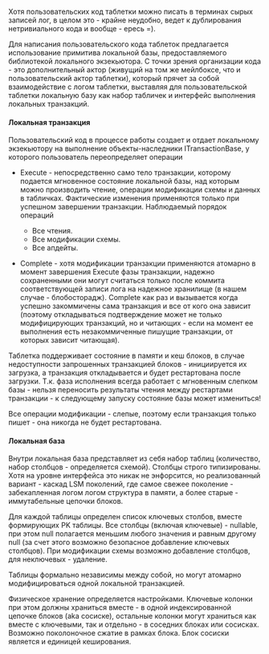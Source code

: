 Хотя пользовательских код таблетки можно писать в терминах сырых записей лог, в целом это - крайне неудобно, ведет к дублирования нетривиального кода и вообще - ересь =).

Для написания пользовательского кода таблеток предлагается использование примитива локальной базы, предоставляемого библиотекой локального экзекьютора. С точки зрения организации кода - это дополнительный актор (живущий на том же мейлбоксе, что и пользовательский актор таблетки), который прячет за собой взаимодействие с логом таблетки, выставляя для пользовательской таблетки локальную базу как набор табличек и интерфейс выполнения локальных транзакций.

#### Локальная транзакция 

Пользовательский код в процессе работы создает и отдает локальному экзекьютору на выполнение объекты-наследники ITransactionBase, у которого пользователь переопределяет операции

  * Execute - непосредственно само тело транзакции, которому подается мгновенное состояние локальной базы, над которым можно производить чтение, операции модификации схемы и данных в табличках. Фактические изменения применяются только при успешном завершении транзакции. Наблюдаемый порядок операций
    * Все чтения.
    * Все модификации схемы.
    * Все апдейты.
  
  * Complete - хотя модификации транзакции применяются атомарно в момент завершения Execute фазы транзакции, надежно сохраненными они могут считаться только после коммита соответствующей записи лога на надежное хранилище (в нашем случае - блобосторадж). Complete как раз и вызывается когда успешно закоммичены сама транзакция и все от кого она зависит (поэтому откладываться подтверждение может не только модифицирующих транзакций, но и читающих - если на момент ее выполнения есть незакоммиченные пишущие транзакции, от которых зависит читающая).

Таблетка поддерживает состояние в памяти и кеш блоков, в случае недоступности запрошенных транзакцией блоков - инициируется их загрузка, а транзакция откладывается и будет рестартована после загрузки. Т.к. фаза исполнения всегда работает с мгновенным слепком базы - нельзя переносить результаты чтения между рестартами транзакции - к следующему запуску состояние базы может измениться!

Все операции модификации - слепые, поэтому если транзакция только пишет - она никогда не будет рестартована.

#### Локальная база 

Внутри локальная база представляет из себя набор таблиц (количество, набор столбцов - определяется схемой). Столбцы строго типизированы. Хотя на уровне интерфейса это никак не энфорсится, но реализованный вариант - каскад LSM поколений, где самое свежее поколение - забекапленная логом логом структура в памяти, а более старые - иммутабельные цепочки блоков.

Для каждой таблицы определен список ключевых столбов, вместе формирующих PK таблицы. Все столбцы (включая ключевые) - nullable, при этом null полагается меньшим любого значения и равным другому null (за счет этого возможно безопасное добавление ключевых столбцов). При модификации схемы возможно добавление столбцов, для неключевых - удаление.

Таблицы формально независимы между собой, но могут атомарно модифицироваться одной локальной транзакцией.

Физическое хранение определяется настройками. Ключевые колонки при этом должны храниться вместе - в одной индексированной цепочке блоков (aka сосиске), остальные колонки могут храниться как вместе с ключевыми, так и отдельно - в соседних блоках или сосисках. Возможно поколоночное сжатие в рамках блока. Блок сосиски является и единицей кеширования.
